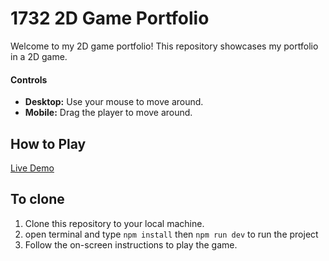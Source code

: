 # 1732 2D Game Portfolio

Welcome to my 2D game portfolio! This repository showcases my portfolio in a 2D game.

#### Controls

- **Desktop:** Use your mouse to move around.
- **Mobile:** Drag the player to move around.

## How to Play
[Live Demo](https://1732-2d-portfolio.netlify.app/)

## To clone
1. Clone this repository to your local machine.
2. open terminal and type ```npm install``` then ```npm run dev``` to run the project
4. Follow the on-screen instructions to play the game.

